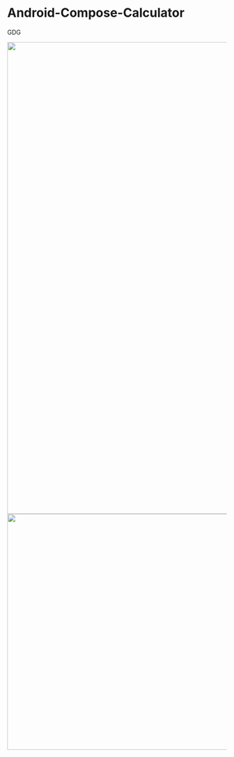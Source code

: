 # Android-Compose-Calculator
GDG

<img height="1080" src="https://static.littlejake.net/imgs/imgs/20220808170449.png" width="540"/>
<img height="540" src="https://static.littlejake.net/imgs/imgs/20220808170604.png" width="1080"/>